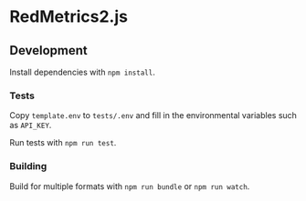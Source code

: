 # RedMetrics2.js

## Development

Install dependencies with `npm install`.

### Tests

Copy `template.env` to `tests/.env` and fill in the environmental variables such as `API_KEY`.

Run tests with `npm run test`.

### Building

Build for multiple formats with `npm run bundle` or `npm run watch`.

